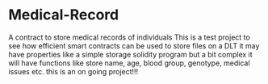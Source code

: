# Medical-Record


A contract to store medical records of individuals
This is a test project to see how efficient smart contracts can be used to store files on a DLT
it may have properties like a simple storage solidity program but a bit complex
it will have functions like store name, age, blood group, genotype, medical issues etc.
this is an on going project!!!
